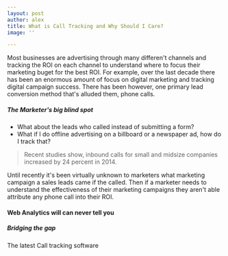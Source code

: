 ```yaml
---
layout: post
author: alex
title: What is Call Tracking and Why Should I Care?
image: ''

---
```


Most businesses are advertising through many differen't channels and tracking the ROI on each channel to understand where to focus their marketing buget for the best ROI. For example, over the last decade there has been an enormous amount of focus on digital marketing and tracking digital campaign success. There has been however, one primary lead conversion method that's alluded them, phone calls.

##### The Marketer's big blind spot

 * What about the leads who called instead of submitting a form?
 * What if I do offline advertising on a billboard or a newspaper ad, how do I track that?

> Recent studies show, inbound calls for small and midsize companies increased by 24 percent in 2014.

Until recently it's been virtually unknown to marketers what marketing campaign a sales leads came if the called. Then if a marketer needs to understand the effectiveness of their marketing campaigns they aren't able attribute any phone call into their ROI. 

#### Web Analytics will can never tell you




##### Bridging the gap

The latest Call tracking software 

